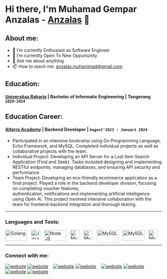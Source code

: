 # Hi there, I'm Muhamad Gempar Anzalas - [Anzalas](https://www.linkedin.com/in/muhamadgemparanzalas/) 👋
## About me:
- 🔭 I’m currently Enthusiast as Software Engineer
- 🌱 I’m currently Open To New Oppurtunity
- 💬 Ask me about anything
- 📫 How to reach me: anzalas.muhammad@gmail.com

## Education:
#### [Universitas Raharja](https://www.raharja.ac.id) | Bachelor of Informatic Engineering | Tangerang `2020-2024`

## Education Career:
#### [Alterra Academy](https://academy.alterra.id/) | Backend Developer |  `August'2023 - Januari 2024`
- Participated in an intensive bootcamp using Go Programming Language, Echo Framework, and MySQL. Completed individual projects as well as collaborative projects with the team.
- Individual Project: Developing an API Server for a Lost Item Search Application (Find and Seek). Tasks included designing and implementing RESTful endpoints, managing databases, and 
ensuring API security and performance.
- Team Project: Developing an eco-friendly ecommerce application as a final project. Played a role in the backend developer division, focusing on completing voucher features,     
authentication, notifications and implementing artificial intelligence using Open Ai. This project involved intensive collaboration with the team for frontend-backend integration 
and thorough testing.

---

### Languages and Tools:

[<img align="left" alt="Golang" width="70px" height="35px" src="https://openupthecloud.com/wp-content/uploads/2020/01/Golang.png" style="padding-right:10px;" />][webdev]
[<img align="left" alt="Javascript" width="30px" src="https://anzalas.vercel.app/javascript.svg" style="padding-right:10px;" />][webdev]
[<img align="left" alt="Node JS" width="70px" height="35px" src="https://anzalas.vercel.app/nodejs.svg" style="padding-right:10px;" />][webdev]
[<img align="left" alt="MySQL" width="30px" src="https://anzalas.vercel.app/next.svg" style="padding-right:10px;" />][webdev]
[<img align="left" alt="MySQL" width="30px" src="https://anzalas.vercel.app/react.svg" style="padding-right:10px;" />][webdev]
[<img align="left" alt="MySQL" width="70px" height="40px" src="https://anzalas.vercel.app/mysql.svg" style="padding-right:10px;" />][webdev]
[<img align="left" alt="MySQL" width="70px" height="35px" src="https://webimages.mongodb.com/_com_assets/cms/kuyjf3vea2hg34taa-horizontal_default_slate_blue.svg?auto=format%252Ccompress" style="padding-right:10px;" />][webdev]
[<img align="left" alt="MySQL" width="30px" src="https://anzalas.vercel.app/postgresql.svg" style="padding-right:10px;" />][webdev]

<br />
<br />

---
### Connect with me:

[![website](./img/youtube-light.svg)](https://www.youtube.com/channel/UC22xix7qvwpYWnSQ5QEYtAQ#gh-light-mode-only)
[![website](./img/youtube-dark.svg)](https://www.youtube.com/channel/UC22xix7qvwpYWnSQ5QEYtAQ#gh-dark-mode-only)
&nbsp;&nbsp;
[![website](./img/twitter-light.svg)](https://twitter.com/vincentwwidyan#gh-light-mode-only)
[![website](./img/twitter-dark.svg)](https://twitter.com/vincentwwidyan#gh-dark-mode-only)
&nbsp;&nbsp;
[![website](./img/linkedin-light.svg)](https://www.linkedin.com/in/vincentwidyan#gh-light-mode-only)
[![website](./img/linkedin-dark.svg)](https://www.linkedin.com/in/vincentwidyan#gh-dark-mode-only)
&nbsp;&nbsp;
[![website](./img/instagram-light.svg)](https://instagram.com/vincentwwidyan#gh-light-mode-only)
[![website](./img/instagram-dark.svg)](https://instagram.com/vincentwwidyan#gh-dark-mode-only)



[webdev]: https://github.com/vincentwidyan/vincentwidyan
